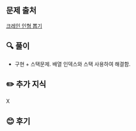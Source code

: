 ## 문제 출처

<a href="https://school.programmers.co.kr/learn/courses/30/lessons/64061" rel="nofollow">크레인 인형 뽑기</a>

## 🔍 풀이
- 구현 + 스택문제. 배열 인덱스와 스택 사용하여 해결함.


## ✏️ 추가 지식
X


## 😊 후기
